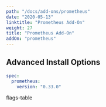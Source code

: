 ```yaml
---
path: "/docs/add-ons/prometheus"
date: "2020-05-13"
linktitle: "Prometheus Add-On"
weight: 27
title: "Prometheus Add-On"
addOn: "prometheus"
---
```


## Advanced Install Options

```yaml
spec:
  prometheus:
    version: "0.33.0"
```

flags-table